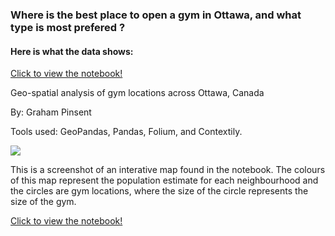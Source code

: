 ### Where is the best place to open a gym in Ottawa, and what type is most prefered ?

#### Here is what the data shows:

[Click to view the notebook!](https://github.com/PerryGraham/Gyms-in-Ottawa/blob/master/geo-spatial%20analysis%20.ipynb)

Geo-spatial analysis of gym locations across Ottawa, Canada 

  By: Graham Pinsent
  
Tools used: GeoPandas, Pandas, Folium, and Contextily.

![](https://i.imgur.com/iRakwiw.png)

This is a screenshot of an interative map found in the notebook.
The colours of this map represent the population estimate for each neighbourhood and the circles are gym locations, where the size of the circle represents the size of the gym. 

[Click to view the notebook!](https://github.com/PerryGraham/Gyms-in-Ottawa/blob/master/geo-spatial%20analysis%20.ipynb)
